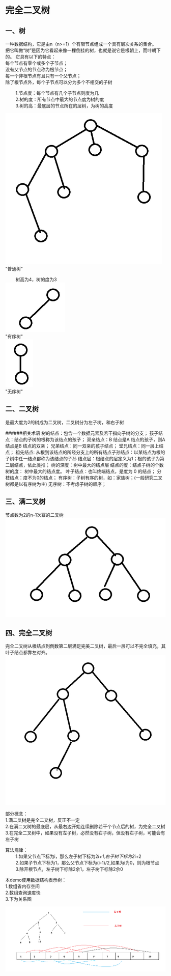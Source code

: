 # 完全二叉树

## **一、树**
一种数据结构，它是由n（n>=1）个有限节点组成一个具有层次关系的集合。  
把它叫做“树”是因为它看起来像一棵倒挂的树，也就是说它是根朝上，而叶朝下的。 
它具有以下的特点：  
每个节点有零个或多个子节点；  
没有父节点的节点称为根节点；  
每一个非根节点有且只有一个父节点；  
除了根节点外，每个子节点可以分为多个不相交的子树  

&nbsp;　　1.节点度：每个节点有几个子节点则度为几   
&nbsp;　　2.树的度：所有节点中最大的节点度为树的度  
&nbsp;　　3.树的高：最底层的节点所在的层树，为树的高度  

![图1  普通树](https://github.com/TF27674569/Tree/blob/master/image/commontree.png)   
"普通树" 

&nbsp;　　树高为4，树的度为3  
![图2  有序树](https://github.com/TF27674569/Tree/blob/master/image/tree1.png)    
"有序树"     
![图3  无序树](https://github.com/TF27674569/Tree/blob/master/image/tree2.png)     
"无序树"  


## **二、二叉树**
是最大度为2的树成为二叉树，二叉树分为左子树，和右子树  

######相关术语
树的结点：包含一个数据元素及若干指向子树的分支；
孩子结点：结点的子树的根称为该结点的孩子；
双亲结点：B 结点是A 结点的孩子，则A结点是B 结点的双亲；
兄弟结点：同一双亲的孩子结点； 堂兄结点：同一层上结点；
祖先结点: 从根到该结点的所经分支上的所有结点子孙结点：以某结点为根的子树中任一结点都称为该结点的子孙
结点层：根结点的层定义为1；根的孩子为第二层结点，依此类推；
树的深度：树中最大的结点层
结点的度：结点子树的个数
树的度： 树中最大的结点度。
叶子结点：也叫终端结点，是度为 0 的结点；
分枝结点：度不为0的结点；
有序树：子树有序的树，如：家族树；(一般研究二叉树都是以有序树为主)
无序树：不考虑子树的顺序；

## **三、满二叉树**
节点数为2的n-1次幂的二叉树
![图3  满二叉树](https://github.com/TF27674569/Tree/blob/master/image/full_two_tree.png)  

## **四、完全二叉树**
完全二叉树从根结点到倒数第二层满足完美二叉树，最后一层可以不完全填充，其叶子结点都靠左对齐。
![图4  完全二叉树](https://github.com/TF27674569/Tree/blob/master/image/tree_two.png) 
 
部分概念：  
1.满二叉树是完全二叉树，反正不一定  
2.在满二叉树的最底层，从最右边开始连续删除若干个节点后的树，为完全二叉树  
3.在完全二叉树中，如果没有左子树，必然没有右子树，但没有右子树，可能会有左子树  

算法规律：  
&nbsp;　　1.如果父节点下标为i，那么左子树下标为2*i+1,右子树下标为2*i+2  
&nbsp;　　2.如果子节点下标为1，那么父节点下标为(i-1)/2,如果为i为0，则为根节点  
&nbsp;　　3.除开根节点，左子树下标除2余1，左子树下标除2余0  


本demo使用数据结构表示树：  
1.数组省内存空间  
2.数组查询速度快  
3.下为关系图


![图5  完全二叉树](https://github.com/TF27674569/Tree/blob/master/image/tree4.png) 



